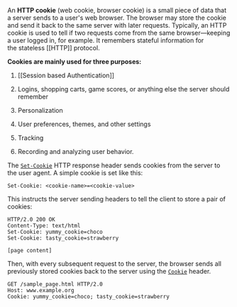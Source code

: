 An **HTTP cookie** (web cookie, browser cookie) is a small piece of data that a server sends to a user's web browser. The browser may store the cookie and send it back to the same server with later requests. Typically, an HTTP cookie is used to tell if two requests come from the same browser—keeping a user logged in, for example. It remembers stateful information for the stateless [[HTTP]] protocol.

**Cookies are mainly used for three purposes:**

1. [[Session based Authentication]]

2. Logins, shopping carts, game scores, or anything else the server should remember

3. Personalization

4. User preferences, themes, and other settings

5. Tracking

6. Recording and analyzing user behavior.

The [`Set-Cookie`](https://developer.mozilla.org/en-US/docs/Web/HTTP/Headers/Set-Cookie) HTTP response header sends cookies from the server to the user agent. A simple cookie is set like this:

```http
Set-Cookie: <cookie-name>=<cookie-value>
```

This instructs the server sending headers to tell the client to store a pair of cookies:

```http
HTTP/2.0 200 OK
Content-Type: text/html
Set-Cookie: yummy_cookie=choco
Set-Cookie: tasty_cookie=strawberry

[page content]
```

Then, with every subsequent request to the server, the browser sends all previously stored cookies back to the server using the [`Cookie`](https://developer.mozilla.org/en-US/docs/Web/HTTP/Headers/Cookie) header.

```http
GET /sample_page.html HTTP/2.0
Host: www.example.org
Cookie: yummy_cookie=choco; tasty_cookie=strawberry
```

